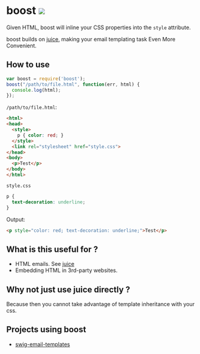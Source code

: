 # boost ![](http://i.imgur.com/fSEY9.gif)

Given HTML, boost will inline your CSS properties into the `style` attribute.

boost builds on [juice](https://github.com/LearnBoost/juice), making your
email templating task Even More Convenient.

## How to use

```js
var boost = require('boost');
boost("/path/to/file.html", function(err, html) {
  console.log(html);
});
```

`/path/to/file.html`:
```html
<html>
<head>
  <style>
    p { color: red; }
  </style>
  <link rel="stylesheet" href="style.css">
</head>
<body>
  <p>Test</p>
</body>
</html>
```

`style.css`
```css
p {
  text-decoration: underline;
}
```

Output:
```html
<p style="color: red; text-decoration: underline;">Test</p>
```

## What is this useful for ?

- HTML emails. See [juice](https://github.com/LearnBoost/juice)
- Embedding HTML in 3rd-party websites.

## Why not just use juice directly ?

Because then you cannot take advantage of template inheritance with your css.

## Projects using boost

- [swig-email-templates](https://github.com/superjoe30/swig-email-templates)
